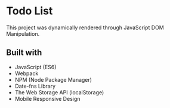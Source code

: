 # Todo List

This project was dynamically rendered through JavaScript DOM Manipulation.

## Built with

* JavaScript (ES6)
* Webpack
* NPM (Node Package Manager)
* Date-fns Library
* The Web Storage API (localStorage)
* Mobile Responsive Design
